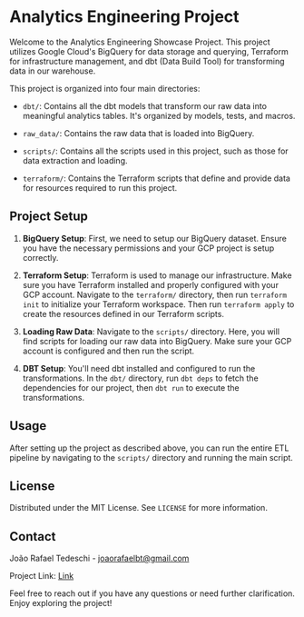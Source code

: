 # Analytics Engineering Project

Welcome to the Analytics Engineering Showcase Project. This project utilizes Google Cloud's BigQuery for data storage and querying, Terraform for infrastructure management, and dbt (Data Build Tool) for transforming data in our warehouse.

This project is organized into four main directories:

- `dbt/`: Contains all the dbt models that transform our raw data into meaningful analytics tables. It's organized by models, tests, and macros.

- `raw_data/`: Contains the raw data that is loaded into BigQuery. 

- `scripts/`: Contains all the scripts used in this project, such as those for data extraction and loading.

- `terraform/`: Contains the Terraform scripts that define and provide data for resources required to run this project.

## Project Setup

1. **BigQuery Setup**: First, we need to setup our BigQuery dataset. Ensure you have the necessary permissions and your GCP project is setup correctly.

2. **Terraform Setup**: Terraform is used to manage our infrastructure. Make sure you have Terraform installed and properly configured with your GCP account. Navigate to the `terraform/` directory, then run `terraform init` to initialize your Terraform workspace. Then run `terraform apply` to create the resources defined in our Terraform scripts.

3. **Loading Raw Data**: Navigate to the `scripts/` directory. Here, you will find scripts for loading our raw data into BigQuery. Make sure your GCP account is configured and then run the script.

4. **DBT Setup**: You'll need dbt installed and configured to run the transformations. In the `dbt/` directory, run `dbt deps` to fetch the dependencies for our project, then `dbt run` to execute the transformations.

## Usage

After setting up the project as described above, you can run the entire ETL pipeline by navigating to the `scripts/` directory and running the main script.

## License

Distributed under the MIT License. See `LICENSE` for more information.

## Contact

João Rafael Tedeschi - joaorafaelbt@gmail.com

Project Link: [Link](https://github.com/jrtedeschi/analytics_engineering_showcase/)

Feel free to reach out if you have any questions or need further clarification. Enjoy exploring the project!

